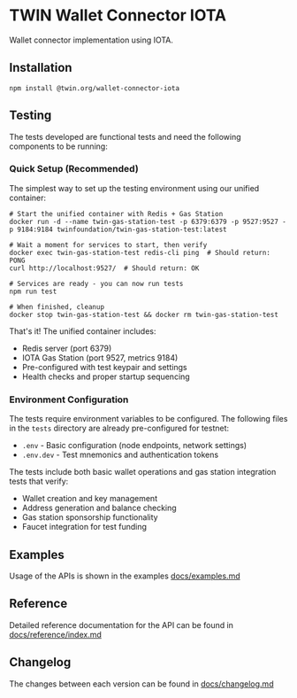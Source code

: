 # TWIN Wallet Connector IOTA

Wallet connector implementation using IOTA.

## Installation

```shell
npm install @twin.org/wallet-connector-iota
```

## Testing

The tests developed are functional tests and need the following components to be running:

### Quick Setup (Recommended)

The simplest way to set up the testing environment using our unified container:

```shell
# Start the unified container with Redis + Gas Station
docker run -d --name twin-gas-station-test -p 6379:6379 -p 9527:9527 -p 9184:9184 twinfoundation/twin-gas-station-test:latest

# Wait a moment for services to start, then verify
docker exec twin-gas-station-test redis-cli ping  # Should return: PONG
curl http://localhost:9527/  # Should return: OK

# Services are ready - you can now run tests
npm run test

# When finished, cleanup
docker stop twin-gas-station-test && docker rm twin-gas-station-test
```

That's it! The unified container includes:

- Redis server (port 6379)
- IOTA Gas Station (port 9527, metrics 9184)
- Pre-configured with test keypair and settings
- Health checks and proper startup sequencing

### Environment Configuration

The tests require environment variables to be configured. The following files in the `tests` directory are already pre-configured for testnet:

- `.env` - Basic configuration (node endpoints, network settings)
- `.env.dev` - Test mnemonics and authentication tokens

The tests include both basic wallet operations and gas station integration tests that verify:

- Wallet creation and key management
- Address generation and balance checking
- Gas station sponsorship functionality
- Faucet integration for test funding

## Examples

Usage of the APIs is shown in the examples [docs/examples.md](docs/examples.md)

## Reference

Detailed reference documentation for the API can be found in [docs/reference/index.md](docs/reference/index.md)

## Changelog

The changes between each version can be found in [docs/changelog.md](docs/changelog.md)
